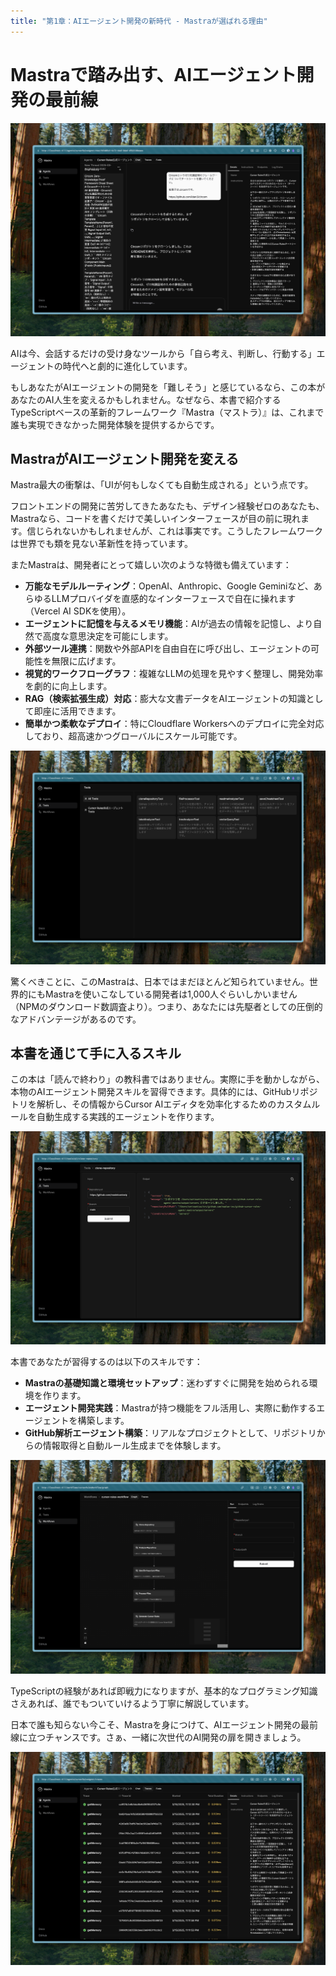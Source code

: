 ```yaml
---
title: "第1章：AIエージェント開発の新時代 - Mastraが選ばれる理由"
---
```


# Mastraで踏み出す、AIエージェント開発の最前線

![Mastraの自動生成UI - コードを書くだけで美しいインターフェースが生成される](/images/4346a0fc6818f3/1-ui.png)

AIは今、会話するだけの受け身なツールから「自ら考え、判断し、行動する」エージェントの時代へと劇的に進化しています。

もしあなたがAIエージェントの開発を「難しそう」と感じているなら、この本があなたのAI人生を変えるかもしれません。なぜなら、本書で紹介するTypeScriptベースの革新的フレームワーク『Mastra（マストラ）』は、これまで誰も実現できなかった開発体験を提供するからです。

## MastraがAIエージェント開発を変える

Mastra最大の衝撃は、「UIが何もしなくても自動生成される」という点です。

フロントエンドの開発に苦労してきたあなたも、デザイン経験ゼロのあなたも、Mastraなら、コードを書くだけで美しいインターフェースが目の前に現れます。信じられないかもしれませんが、これは事実です。こうしたフレームワークは世界でも類を見ない革新性を持っています。

またMastraは、開発者にとって嬉しい次のような特徴も備えています：

- **万能なモデルルーティング**：OpenAI、Anthropic、Google Geminiなど、あらゆるLLMプロバイダを直感的なインターフェースで自在に操れます（Vercel AI SDKを使用）。
- **エージェントに記憶を与えるメモリ機能**：AIが過去の情報を記憶し、より自然で高度な意思決定を可能にします。
- **外部ツール連携**：関数や外部APIを自由自在に呼び出し、エージェントの可能性を無限に広げます。
- **視覚的ワークフローグラフ**：複雑なLLMの処理を見やすく整理し、開発効率を劇的に向上します。
- **RAG（検索拡張生成）対応**：膨大な文書データをAIエージェントの知識として即座に活用できます。
- **簡単かつ柔軟なデプロイ**：特にCloudflare Workersへのデプロイに完全対応しており、超高速かつグローバルにスケール可能です。

![Mastraの豊富なツールリスト - エージェントの可能性を広げる多様なツール群](/images/4346a0fc6818f3/2-tool-list.png)

驚くべきことに、このMastraは、日本ではまだほとんど知られていません。世界的にもMastraを使いこなしている開発者は1,000人ぐらいしかいません（NPMのダウンロード数調査より）。つまり、あなたには先駆者としての圧倒的なアドバンテージがあるのです。

## 本書を通じて手に入るスキル

この本は「読んで終わり」の教科書ではありません。実際に手を動かしながら、本物のAIエージェント開発スキルを習得できます。具体的には、GitHubリポジトリを解析し、その情報からCursor AIエディタを効率化するためのカスタムルールを自動生成する実践的エージェントを作ります。

![ツールのデバッグフォーム - 開発中のツールを簡単にテストできる機能](/images/4346a0fc6818f3/3-tool-debug-form.png)

本書であなたが習得するのは以下のスキルです：

- **Mastraの基礎知識と環境セットアップ**：迷わずすぐに開発を始められる環境を作ります。
- **エージェント開発実践**：Mastraが持つ機能をフル活用し、実際に動作するエージェントを構築します。
- **GitHub解析エージェント構築**：リアルなプロジェクトとして、リポジトリからの情報取得と自動ルール生成までを体験します。

![視覚的なワークフローグラフ - 複雑なAI処理フローを直感的に設計できる](/images/4346a0fc6818f3/4-workflow.png)

TypeScriptの経験があれば即戦力になりますが、基本的なプログラミング知識さえあれば、誰でもついていけるよう丁寧に解説しています。

日本で誰も知らない今こそ、Mastraを身につけて、AIエージェント開発の最前線に立つチャンスです。さぁ、一緒に次世代のAI開発の扉を開きましょう。

![実行トレース機能 - エージェントの思考プロセスと実行状況を可視化](/images/4346a0fc6818f3/5-trace.png)

